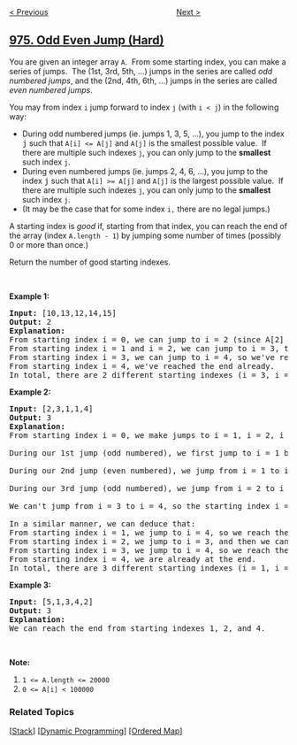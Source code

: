 <!--|This file generated by command(leetcode description); DO NOT EDIT.    |-->
<!--+----------------------------------------------------------------------+-->
<!--|@author    openset <openset.wang@gmail.com>                           |-->
<!--|@link      https://github.com/openset                                 |-->
<!--|@home      https://github.com/openset/leetcode                        |-->
<!--+----------------------------------------------------------------------+-->

[< Previous](../subarray-sums-divisible-by-k "Subarray Sums Divisible by K")
　　　　　　　　　　　　　　　　
[Next >](../largest-perimeter-triangle "Largest Perimeter Triangle")

## [975. Odd Even Jump (Hard)](https://leetcode.com/problems/odd-even-jump "奇偶跳")

<p>You are given an integer array <code>A</code>.&nbsp; From&nbsp;some starting index, you can make a series of jumps.&nbsp; The (1st, 3rd, 5th, ...)&nbsp;jumps in the series are called <em>odd numbered jumps</em>, and the (2nd, 4th, 6th, ...) jumps in the series are called <em>even numbered jumps</em>.</p>

<p>You may from index <code>i</code>&nbsp;jump forward to index <code><font face="monospace">j</font></code>&nbsp;(with <code>i&nbsp;&lt; j</code>) in the following way:</p>

<ul>
	<li>During odd numbered jumps (ie. jumps 1, 3, 5, ...), you jump to the index <font face="monospace">j</font>&nbsp;such that <code>A[i] &lt;= A[j]</code> and <code>A[j]</code> is the smallest possible value.&nbsp; If there are multiple such indexes <code><font face="monospace">j</font></code>, you can only jump to the <strong>smallest</strong> such index <code><font face="monospace">j</font></code>.</li>
	<li>During even numbered jumps (ie. jumps 2, 4, 6, ...), you jump to the index <font face="monospace">j</font>&nbsp;such that <code>A[i] &gt;= A[j]</code> and <code>A[j]</code> is the largest&nbsp;possible value.&nbsp; If there are multiple such indexes <code><font face="monospace">j</font></code>, you can only jump to the <strong>smallest</strong> such index <code><font face="monospace">j</font></code>.</li>
	<li>(It may be the case that for some index <code><font face="monospace">i</font>,</code> there are no legal jumps.)</li>
</ul>

<p>A starting index is <em>good</em> if, starting from that index, you can reach the end of the array (index <code>A.length - 1</code>) by jumping some number of times (possibly 0 or more than once.)</p>

<p>Return the number of good starting indexes.</p>

<p>&nbsp;</p>

<p><strong>Example 1:</strong></p>

<pre>
<strong>Input: </strong><span id="example-input-1-1">[10,13,12,14,15]</span>
<strong>Output: </strong><span id="example-output-1">2</span>
<strong>Explanation: </strong>
From starting index i = 0, we can jump to i = 2 (since A[2] is the smallest among A[1], A[2], A[3], A[4] that is greater or equal to A[0]), then we can&#39;t jump any more.
From starting index i = 1 and i = 2, we can jump to i = 3, then we can&#39;t jump any more.
From starting index i = 3, we can jump to i = 4, so we&#39;ve reached the end.
From starting index i = 4, we&#39;ve reached the end already.
In total, there are 2 different starting indexes (i = 3, i = 4) where we can reach the end with some number of jumps.
</pre>

<div>
<p><strong>Example 2:</strong></p>

<pre>
<strong>Input: </strong><span id="example-input-2-1">[2,3,1,1,4]</span>
<strong>Output: </strong><span id="example-output-2">3</span>
<strong>Explanation: </strong>
From starting index i = 0, we make jumps to i = 1, i = 2, i = 3:

During our 1st jump (odd numbered), we first jump to i = 1 because A[1] is the smallest value in (A[1], A[2], A[3], A[4]) that is greater than or equal to A[0].

During our 2nd jump (even numbered), we jump from i = 1 to i = 2 because A[2] is the largest value in (A[2], A[3], A[4]) that is less than or equal to A[1].  A[3] is also the largest value, but 2 is a smaller index, so we can only jump to i = 2 and not i = 3.

During our 3rd jump (odd numbered), we jump from i = 2 to i = 3 because A[3] is the smallest value in (A[3], A[4]) that is greater than or equal to A[2].

We can&#39;t jump from i = 3 to i = 4, so the starting index i = 0 is not good.

In a similar manner, we can deduce that:
From starting index i = 1, we jump to i = 4, so we reach the end.
From starting index i = 2, we jump to i = 3, and then we can&#39;t jump anymore.
From starting index i = 3, we jump to i = 4, so we reach the end.
From starting index i = 4, we are already at the end.
In total, there are 3 different starting indexes (i = 1, i = 3, i = 4) where we can reach the end with some number of jumps.
</pre>

<div>
<p><strong>Example 3:</strong></p>

<pre>
<strong>Input: </strong><span id="example-input-3-1">[5,1,3,4,2]</span>
<strong>Output: </strong><span id="example-output-3">3</span>
<strong>Explanation: </strong>
We can reach the end from starting indexes 1, 2, and 4.
</pre>
</div>
</div>

<p>&nbsp;</p>

<p><strong>Note:</strong></p>

<ol>
	<li><code>1 &lt;= A.length &lt;= 20000</code></li>
	<li><code>0 &lt;= A[i] &lt; 100000</code></li>
</ol>

### Related Topics
  [[Stack](../../tag/stack/README.md)]
  [[Dynamic Programming](../../tag/dynamic-programming/README.md)]
  [[Ordered Map](../../tag/ordered-map/README.md)]
